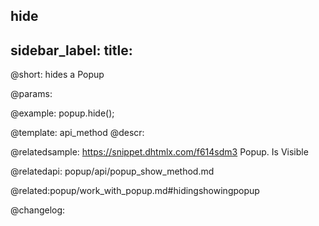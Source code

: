 hide
---
sidebar_label: 
title: 
---          

@short: hides a Popup


@params:




@example:
popup.hide();


@template: api_method
@descr:

@relatedsample: https://snippet.dhtmlx.com/f614sdm3	Popup. Is Visible

@relatedapi:
popup/api/popup_show_method.md

@related:popup/work_with_popup.md#hidingshowingpopup

@changelog:


